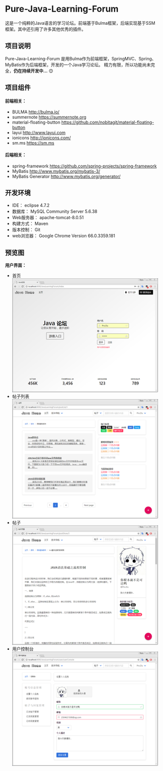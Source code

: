 # Pure-Java-Learning-Forum
这是一个纯粹的Java语言的学习论坛。前端基于Bulma框架，后端实现基于SSM框架。其中还引用了许多其他优秀的插件。

## 项目说明
Pure-Java-Learning-Forum 是用Bulma作为前端框架，SpringMVC、Spring、MyBatis作为后端框架，开发的一个Java学习论坛。
精力有限，所以功能尚未完全，**仍在持续开发中...**   :blush:

## 项目组件
#### 前端相关：
* BULMA  <http://bulma.io/>
* summernote  <https://summernote.org>
* material-floating-button  <https://github.com/nobitagit/material-floating-button>
* layui  <http://www.layui.com>
* ionicons  <http://ionicons.com/>
* sm.ms  <https://sm.ms>

#### 后端相关：
* spring-framework  <https://github.com/spring-projects/spring-framework>
* MyBatis  <http://www.mybatis.org/mybatis-3/>
* MyBatis Generator  <http://www.mybatis.org/generator/>

## 开发环境
* IDE：	eclipse 4.7.2
* 数据库：		MySQL Community Server 5.6.38 
* Web服务器：	apache-tomcat-8.0.51
* 构建方式：	Maven
* 版本控制：	Git
* web浏览器：  	Google Chrome Version 66.0.3359.181

## 预览图
**用户界面：**
* 首页 
![](./src/main/resources/ForumSampleDiagram/index.png)
* 帖子列表 
![](./src/main/resources/ForumSampleDiagram/postList.png)
* 帖子
![](./src/main/resources/ForumSampleDiagram/postShow.png)
* 用户控制台 
![](./src/main/resources/ForumSampleDiagram/userConsole.png)